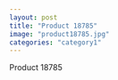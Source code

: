 ```yaml
---
layout: post
title: "Product 18785"
image: "product18785.jpg"
categories: "category1"
---
```

Product 18785
